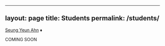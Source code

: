 
---
layout: page
title: Students
permalink: /students/
---
    
<a href="https://syclaire.github.io/" target="_blank">Seung Yeun Ahn</a><span id="separator"> &#9830; </span>


COMING SOON

